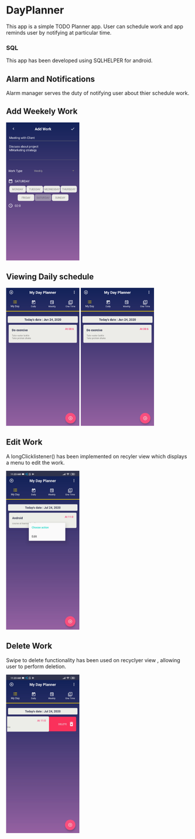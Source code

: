 # DayPlanner
This app is a simple TODO Planner app. User can schedule work and app reminds user by notifying at particular time.

### SQL
This app has been developed using SQLHELPER for android.

## Alarm and Notifications
Alarm manager serves the duty of notifying user about thier schedule work.

## Add Weekely Work 
<img src="images/screenshot2.png" alt="drawing" width="200"/>

## Viewing Daily schedule 
<img src="images/screenshot1.png" alt="drawing" width="200"/>  <img src="images/screenshot1.png" alt="drawing" width="200"/>

## Edit Work
A longClicklistener() has been implemented on recyler view which displays a menu to edit the work.

<img src="images/screenshot3.jpg" alt="drawing" width="200"/>

## Delete Work
Swipe to delete functionality has been used on recyclyer view , allowing user to perform deletion.

<img src="images/screenshot4.jpg" alt="drawing" width="200"/>

